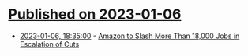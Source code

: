# [Published on 2023-01-06](index.md)

* [2023-01-06, 18:35:00](https://soylentnews.org/article.pl?sid=23/01/05/1357257&from=rss) - [Amazon to Slash More Than 18,000 Jobs in Escalation of Cuts](https://soylentnews.org/article.pl?sid=23/01/05/1357257&from=rss)

